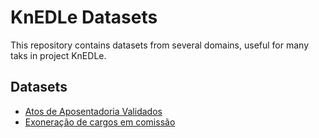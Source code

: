 
# KnEDLe Datasets


This repository contains datasets from several domains, useful for many taks in project KnEDLe.

## Datasets

- [Atos de Aposentadoria Validados](/atos_aposentadoria.md)
- [Exoneração de cargos em comissão](/exoneracao_cargos_comissao.md)


